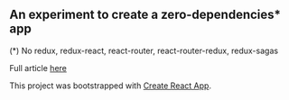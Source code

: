 ## An experiment to create a zero-dependencies\* app

(\*) No redux, redux-react, react-router, react-router-redux, redux-sagas

Full article [here](https://medium.com/@jawbfl/an-experiment-to-create-a-zero-dependancies-react-app-5b43be44eb86)

This project was bootstrapped with [Create React App](https://github.com/facebook/create-react-app).
